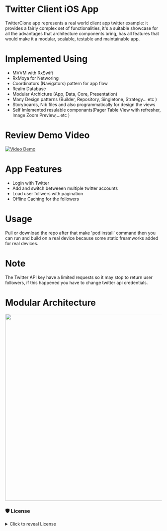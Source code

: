 # Twitter Client iOS App

TwitterClone app represents a real world client app twitter example: it provides a fairly complex set of functionalities, it's a suitable showcase for all the advantages that architecture components bring, has all features that would make it a modular, scalable, testable and maintainable app.

# Implemented Using

* MVVM with RxSwift
* RxMoya for Networing
* Coordinators (Navigators) pattern for app flow
* Realm Database
* Modular Archicture (App, Data, Core, Presentation)
* Many Design patterns (Builder, Repository, Singletone, Strategy... etc )
* Storyboards, Nib files and also programmatically for design the views
* Self Imlemented resulable componants(Pager Table View with refresher, Image Zoom Preview,...etc ) 
 
 # Review Demo Video
 [![Video Demo](https://github.com/mohammed-salah-zidane/TwitterClone/blob/main/blob/twitterClient.jpeg)](https://www.youtube.com/watch?v=WLxbBARMAbQ)
 
# App Features

* Login with Twitter
* Add and switch betweeen multiple twitter accounts
* Load user follwers with pagination
* Offline Caching for the followers

# Usage

Pull or download the repo after that make  'pod install' command then you can run and build on a real device because some static freamworks added for real devices.

# Note
The Twitter API key have a limited requests so it may stop to return user followers, if this happened you have to change twitter api credentials.


# Modular Architecture

  <img src="https://github.com/mohammed-salah-zidane/TwitterClone/blob/main/blob/modular-arch-diagram.png" height="600">
 
 ### 🛡 License
<details>
    <summary>
        Click to reveal License
    </summary>
    
```
Licensed under the Apache License, Version 2.0 (the "License");
you may not use this file except in compliance with the License.
You may obtain a copy of the License at

   http://www.apache.org/licenses/LICENSE-2.0

Unless required by applicable law or agreed to in writing, software
distributed under the License is distributed on an "AS IS" BASIS,
WITHOUT WARRANTIES OR CONDITIONS OF ANY KIND, either express or implied.
See the License for the specific language governing permissions and
limitations under the License.
```
